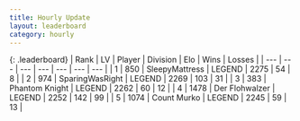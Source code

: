 ```yaml
---
title: Hourly Update
layout: leaderboard
category: hourly
---
```


{: .leaderboard}
| Rank | LV | Player | Division | Elo | Wins | Losses |
| --- | --- | --- | --- | --- | --- | --- |
| <span data-change="2">1</span> | 850 | <span title="ID: 153129">SleepyMattress</span> | LEGEND | <span data-change="19">2275</span> | <span data-change="3">54</span> | <span data-change="0">8</span> |
| <span data-change="-1">2</span> | 974 | <span title="ID: 402846">SparingWasRight</span> | LEGEND | <span data-change="6">2269</span> | <span data-change="1">103</span> | <span data-change="0">31</span> |
| <span data-change="-1">3</span> | 383 | <span title="ID: 742939">Phantom Knight</span> | LEGEND | <span data-change="0">2262</span> | <span data-change="0">60</span> | <span data-change="0">12</span> |
| <span data-change="2">4</span> | 1478 | <span title="ID: 229845">Der Flohwalzer</span> | LEGEND | <span data-change="11">2252</span> | <span data-change="4">142</span> | <span data-change="1">99</span> |
| <span data-change="6">5</span> | 1074 | <span title="ID: 498323">Count Murko</span> | LEGEND | <span data-change="32">2245</span> | <span data-change="6">59</span> | <span data-change="0">13</span> |
